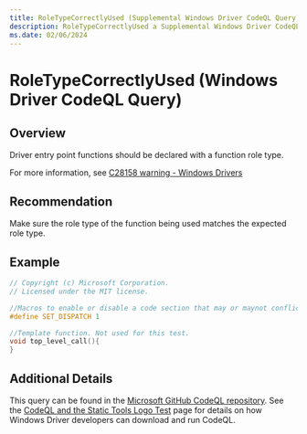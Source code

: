 ```yaml
---
title: RoleTypeCorrectlyUsed (Supplemental Windows Driver CodeQL Query)
description: RoleTypeCorrectlyUsed a Supplemental Windows Driver CodeQL Query
ms.date: 02/06/2024
---
```


# RoleTypeCorrectlyUsed (Windows Driver CodeQL Query)

## Overview

Driver entry point functions should be declared with a function role type.

For more information, see [C28158 warning - Windows Drivers](/windows-hardware/drivers/devtest/declaring-functions-using-function-role-types-for-wdm-drivers)

## Recommendation

Make sure the role type of the function being used matches the expected role type.

## Example

```cpp
// Copyright (c) Microsoft Corporation.
// Licensed under the MIT license.

//Macros to enable or disable a code section that may or maynot conflict with this test.
#define SET_DISPATCH 1

//Template function. Not used for this test.
void top_level_call(){
}
```

## Additional Details

This query can be found in the [Microsoft GitHub CodeQL repository](https://github.com/microsoft/Windows-Driver-Developer-Supplemental-Tools).  See the [CodeQL and the Static Tools Logo Test](./static-tools-and-codeql.md) page for details on how Windows Driver developers can download and run CodeQL.
